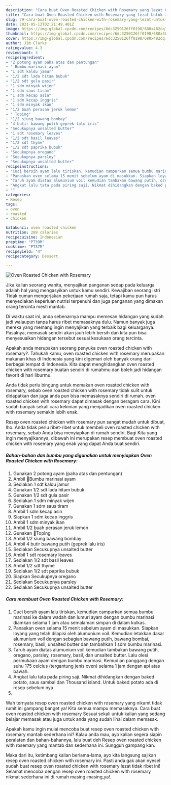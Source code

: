 ```yaml
---
description: "Cara buat Oven Roasted Chicken with Rosemary yang lezat Untuk Jualan"
title: "Cara buat Oven Roasted Chicken with Rosemary yang lezat Untuk Jualan"
slug: 79-cara-buat-oven-roasted-chicken-with-rosemary-yang-lezat-untuk-jualan
date: 2021-05-12T02:21:49.401Z
image: https://img-global.cpcdn.com/recipes/6dc3250126ff0198/680x482cq70/oven-roasted-chicken-with-rosemary-foto-resep-utama.jpg
thumbnail: https://img-global.cpcdn.com/recipes/6dc3250126ff0198/680x482cq70/oven-roasted-chicken-with-rosemary-foto-resep-utama.jpg
cover: https://img-global.cpcdn.com/recipes/6dc3250126ff0198/680x482cq70/oven-roasted-chicken-with-rosemary-foto-resep-utama.jpg
author: Jim Clarke
ratingvalue: 4.3
reviewcount: 3
recipeingredient:
- "2 potong ayam paha atas dan pentungan"
- " Bumbu marinasi ayam"
- "1 sdt kaldu jamur"
- "1/2 sdt lada hitam bubuk"
- "1/2 sdt gula pasir"
- "1 sdm minyak wijen"
- "1 sdm saus tiram"
- "1 sdm kecap asin"
- "1 sdm kecap inggris"
- "1 sdm minyak ikan"
- "1/2 buah perasan jeruk lemon"
- " Toping"
- "1/2 siung bawang bombay"
- "4 butir bawang putih geprek lalu iris"
- "Secukupnya unsalted butter"
- "1 sdt rosemary leaves"
- "1/2 sdt basil leaves"
- "1/2 sdt thyme"
- "1/2 sdt paprika bubuk"
- "Secukupnya oregano"
- "Secukupnya parsley"
- "Secukupnya unsalted butter"
recipeinstructions:
- "Cuci bersih ayam lalu tiriskan, kemudian campurkan semua bumbu marinasi ke dalam wadah dan lumuri ayam dengan bumbu marinasi diamkan selama 1 jam atau semalaman simpan di dalam kulkas."
- "Panaskan oven selama 15 menit sebelum ayam di masukkan. Siapkan loyang yang telah dilapisi oleh alumunium voil. Kemudian letakkan dasar alumunium voil dengan sebagian bawang putih, bawang bombai, rosemary, basil, unsalted butter dan tambahkan 1 sdm bumbu marinasi."
- "Taruh ayam diatas alumunium voil kemudian tambakan bawang putih, oregano, parsley, rosemary, basil, dan unsalted butter. Lalu olesi permukaan ayam dengan bumbu marinasi. Kemudian panggang dengan suhu 175 celcius (tergantung jenis oven) selama 1 jam dengan api atas bawah."
- "Angkat lalu tata pada piring saji. Nikmat dihidangkan dengan baked potato, saus sambal dan Thousand island. Untuk baked potato ada di resep sebelum nya"
- ""
categories:
- Resep
tags:
- oven
- roasted
- chicken

katakunci: oven roasted chicken 
nutrition: 289 calories
recipecuisine: Indonesian
preptime: "PT39M"
cooktime: "PT37M"
recipeyield: "4"
recipecategory: Dessert

---
```



![Oven Roasted Chicken with Rosemary](https://img-global.cpcdn.com/recipes/6dc3250126ff0198/680x482cq70/oven-roasted-chicken-with-rosemary-foto-resep-utama.jpg)

Jika kalian seorang wanita, menyajikan panganan sedap pada keluarga adalah hal yang mengasyikan untuk kamu sendiri. Kewajiban seorang istri Tidak cuman mengerjakan pekerjaan rumah saja, tetapi kamu pun harus menyediakan keperluan nutrisi terpenuhi dan juga panganan yang dimakan orang tercinta mesti mantab.

Di waktu  saat ini, anda sebenarnya mampu memesan hidangan yang sudah jadi walaupun tanpa harus ribet memasaknya dulu. Namun banyak juga mereka yang memang ingin menyajikan yang terbaik bagi keluarganya. Pasalnya, memasak sendiri akan jauh lebih bersih dan kita pun bisa menyesuaikan hidangan tersebut sesuai kesukaan orang tercinta. 



Apakah anda merupakan seorang penyuka oven roasted chicken with rosemary?. Tahukah kamu, oven roasted chicken with rosemary merupakan makanan khas di Indonesia yang kini digemari oleh banyak orang dari berbagai tempat di Indonesia. Kita dapat menghidangkan oven roasted chicken with rosemary buatan sendiri di rumahmu dan boleh jadi hidangan favorit di hari liburmu.

Anda tidak perlu bingung untuk memakan oven roasted chicken with rosemary, sebab oven roasted chicken with rosemary tidak sulit untuk didapatkan dan juga anda pun bisa memasaknya sendiri di rumah. oven roasted chicken with rosemary dapat dimasak dengan beragam cara. Kini sudah banyak sekali cara kekinian yang menjadikan oven roasted chicken with rosemary semakin lebih enak.

Resep oven roasted chicken with rosemary pun sangat mudah untuk dibuat, lho. Anda tidak perlu ribet-ribet untuk membeli oven roasted chicken with rosemary, sebab Anda bisa menyiapkan di rumah sendiri. Bagi Kita yang ingin menyajikannya, dibawah ini merupakan resep membuat oven roasted chicken with rosemary yang enak yang dapat Anda buat sendiri.

<!--inarticleads1-->

##### Bahan-bahan dan bumbu yang digunakan untuk menyiapkan Oven Roasted Chicken with Rosemary:

1. Gunakan 2 potong ayam (paha atas dan pentungan)
1. Ambil  📌Bumbu marinasi ayam
1. Sediakan 1 sdt kaldu jamur
1. Gunakan 1/2 sdt lada hitam bubuk
1. Gunakan 1/2 sdt gula pasir
1. Sediakan 1 sdm minyak wijen
1. Gunakan 1 sdm saus tiram
1. Ambil 1 sdm kecap asin
1. Siapkan 1 sdm kecap inggris
1. Ambil 1 sdm minyak ikan
1. Ambil 1/2 buah perasan jeruk lemon
1. Gunakan  📌Toping
1. Ambil 1/2 siung bawang bombay
1. Ambil 4 butir bawang putih (geprek lalu iris)
1. Sediakan Secukupnya unsalted butter
1. Ambil 1 sdt rosemary leaves
1. Sediakan 1/2 sdt basil leaves
1. Ambil 1/2 sdt thyme
1. Sediakan 1/2 sdt paprika bubuk
1. Siapkan Secukupnya oregano
1. Sediakan Secukupnya parsley
1. Sediakan Secukupnya unsalted butter




<!--inarticleads2-->

##### Cara membuat Oven Roasted Chicken with Rosemary:

1. Cuci bersih ayam lalu tiriskan, kemudian campurkan semua bumbu marinasi ke dalam wadah dan lumuri ayam dengan bumbu marinasi diamkan selama 1 jam atau semalaman simpan di dalam kulkas.
1. Panaskan oven selama 15 menit sebelum ayam di masukkan. Siapkan loyang yang telah dilapisi oleh alumunium voil. Kemudian letakkan dasar alumunium voil dengan sebagian bawang putih, bawang bombai, rosemary, basil, unsalted butter dan tambahkan 1 sdm bumbu marinasi.
1. Taruh ayam diatas alumunium voil kemudian tambakan bawang putih, oregano, parsley, rosemary, basil, dan unsalted butter. Lalu olesi permukaan ayam dengan bumbu marinasi. Kemudian panggang dengan suhu 175 celcius (tergantung jenis oven) selama 1 jam dengan api atas bawah.
1. Angkat lalu tata pada piring saji. Nikmat dihidangkan dengan baked potato, saus sambal dan Thousand island. Untuk baked potato ada di resep sebelum nya
1. 




Wah ternyata resep oven roasted chicken with rosemary yang nikamt tidak rumit ini gampang banget ya! Kita semua mampu memasaknya. Cara buat oven roasted chicken with rosemary Sesuai sekali untuk kalian yang sedang belajar memasak atau juga untuk anda yang sudah lihai dalam memasak.

Apakah kamu ingin mulai mencoba buat resep oven roasted chicken with rosemary mantab sederhana ini? Kalau anda mau, ayo kalian segera siapin peralatan dan bahan-bahannya, lalu buat deh Resep oven roasted chicken with rosemary yang mantab dan sederhana ini. Sungguh gampang kan. 

Maka dari itu, ketimbang kalian berlama-lama, ayo kita langsung sajikan resep oven roasted chicken with rosemary ini. Pasti anda gak akan nyesel sudah buat resep oven roasted chicken with rosemary lezat tidak ribet ini! Selamat mencoba dengan resep oven roasted chicken with rosemary nikmat sederhana ini di rumah masing-masing,ya!.

